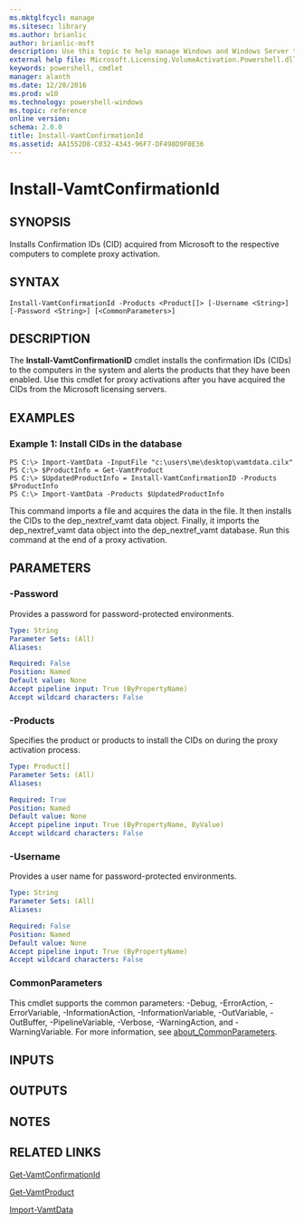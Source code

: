 ```yaml
---
ms.mktglfcycl: manage
ms.sitesec: library
ms.author: brianlic
author: brianlic-msft
description: Use this topic to help manage Windows and Windows Server technologies with Windows PowerShell.
external help file: Microsoft.Licensing.VolumeActivation.Powershell.dll-Help.xml
keywords: powershell, cmdlet
manager: alanth
ms.date: 12/20/2016
ms.prod: w10
ms.technology: powershell-windows
ms.topic: reference
online version: 
schema: 2.0.0
title: Install-VamtConfirmationId
ms.assetid: AA1552D8-C032-4343-96F7-DF498D9F0E36
---
```


# Install-VamtConfirmationId

## SYNOPSIS
Installs Confirmation IDs (CID) acquired from Microsoft to the respective computers to complete proxy activation.

## SYNTAX

```
Install-VamtConfirmationId -Products <Product[]> [-Username <String>] [-Password <String>] [<CommonParameters>]
```

## DESCRIPTION
The **Install-VamtConfirmationID** cmdlet installs the confirmation IDs (CIDs) to the computers in the system and alerts the products that they have been enabled.
Use this cmdlet for proxy activations after you have acquired the CIDs from the Microsoft licensing servers.

## EXAMPLES

### Example 1: Install CIDs in the database
```
PS C:\> Import-VamtData -InputFile "c:\users\me\desktop\vamtdata.cilx"
PS C:\> $ProductInfo = Get-VamtProduct
PS C:\> $UpdatedProductInfo = Install-VamtConfirmationID -Products $ProductInfo
PS C:\> Import-VamtData -Products $UpdatedProductInfo
```

This command imports a file and acquires the data in the file.
It then installs the CIDs to the dep_nextref_vamt data object.
Finally, it imports the dep_nextref_vamt data object into the dep_nextref_vamt database.
Run this command at the end of a proxy activation.

## PARAMETERS

### -Password
Provides a password for password-protected environments.

```yaml
Type: String
Parameter Sets: (All)
Aliases: 

Required: False
Position: Named
Default value: None
Accept pipeline input: True (ByPropertyName)
Accept wildcard characters: False
```

### -Products
Specifies the product or products to install the CIDs on during the proxy activation process.

```yaml
Type: Product[]
Parameter Sets: (All)
Aliases: 

Required: True
Position: Named
Default value: None
Accept pipeline input: True (ByPropertyName, ByValue)
Accept wildcard characters: False
```

### -Username
Provides a user name for password-protected environments.

```yaml
Type: String
Parameter Sets: (All)
Aliases: 

Required: False
Position: Named
Default value: None
Accept pipeline input: True (ByPropertyName)
Accept wildcard characters: False
```

### CommonParameters
This cmdlet supports the common parameters: -Debug, -ErrorAction, -ErrorVariable, -InformationAction, -InformationVariable, -OutVariable, -OutBuffer, -PipelineVariable, -Verbose, -WarningAction, and -WarningVariable. For more information, see [about_CommonParameters](http://go.microsoft.com/fwlink/?LinkID=113216).

## INPUTS

## OUTPUTS

## NOTES

## RELATED LINKS

[Get-VamtConfirmationId](./Get-VamtConfirmationId.md)

[Get-VamtProduct](./Get-VamtProduct.md)

[Import-VamtData](./Import-VamtData.md)

